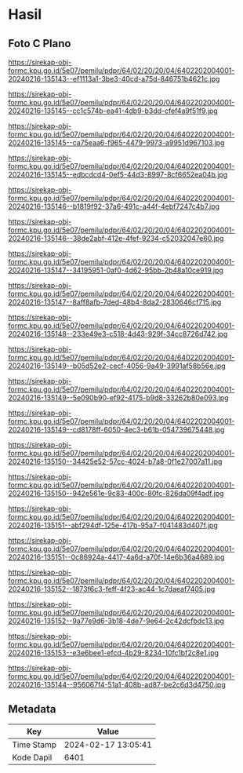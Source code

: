 # Hasil

## Foto C Plano

https://sirekap-obj-formc.kpu.go.id/5e07/pemilu/pdpr/64/02/20/20/04/6402202004001-20240216-135143--ef1113a1-3be3-40cd-a75d-846751b4621c.jpg

https://sirekap-obj-formc.kpu.go.id/5e07/pemilu/pdpr/64/02/20/20/04/6402202004001-20240216-135145--cc1c574b-ea41-4db9-b3dd-cfef4a9f51f9.jpg

https://sirekap-obj-formc.kpu.go.id/5e07/pemilu/pdpr/64/02/20/20/04/6402202004001-20240216-135145--ca75eaa6-f965-4479-9973-a9951d967103.jpg

https://sirekap-obj-formc.kpu.go.id/5e07/pemilu/pdpr/64/02/20/20/04/6402202004001-20240216-135145--edbcdcd4-0ef5-44d3-8997-8cf6652ea04b.jpg

https://sirekap-obj-formc.kpu.go.id/5e07/pemilu/pdpr/64/02/20/20/04/6402202004001-20240216-135146--b1819f92-37a6-491c-a44f-4ebf7247c4b7.jpg

https://sirekap-obj-formc.kpu.go.id/5e07/pemilu/pdpr/64/02/20/20/04/6402202004001-20240216-135146--38de2abf-412e-4fef-9234-c52032047e60.jpg

https://sirekap-obj-formc.kpu.go.id/5e07/pemilu/pdpr/64/02/20/20/04/6402202004001-20240216-135147--34195951-0af0-4d62-95bb-2b48a10ce919.jpg

https://sirekap-obj-formc.kpu.go.id/5e07/pemilu/pdpr/64/02/20/20/04/6402202004001-20240216-135147--8aff8afb-7ded-48b4-8da2-2830646cf715.jpg

https://sirekap-obj-formc.kpu.go.id/5e07/pemilu/pdpr/64/02/20/20/04/6402202004001-20240216-135148--233e49e3-c518-4d43-929f-34cc8726d742.jpg

https://sirekap-obj-formc.kpu.go.id/5e07/pemilu/pdpr/64/02/20/20/04/6402202004001-20240216-135149--b05d52e2-cecf-4056-9a49-3991af58b56e.jpg

https://sirekap-obj-formc.kpu.go.id/5e07/pemilu/pdpr/64/02/20/20/04/6402202004001-20240216-135149--5e090b90-ef92-4175-b9d8-33262b80e093.jpg

https://sirekap-obj-formc.kpu.go.id/5e07/pemilu/pdpr/64/02/20/20/04/6402202004001-20240216-135149--cd8178ff-6050-4ec3-b61b-054739675448.jpg

https://sirekap-obj-formc.kpu.go.id/5e07/pemilu/pdpr/64/02/20/20/04/6402202004001-20240216-135150--34425e52-57cc-4024-b7a8-0f1e27007a11.jpg

https://sirekap-obj-formc.kpu.go.id/5e07/pemilu/pdpr/64/02/20/20/04/6402202004001-20240216-135150--942e561e-9c83-400c-80fc-826da09f4adf.jpg

https://sirekap-obj-formc.kpu.go.id/5e07/pemilu/pdpr/64/02/20/20/04/6402202004001-20240216-135151--abf294df-125e-417b-95a7-f041483d407f.jpg

https://sirekap-obj-formc.kpu.go.id/5e07/pemilu/pdpr/64/02/20/20/04/6402202004001-20240216-135151--0c86924a-4417-4a6d-a70f-14e6b36a4689.jpg

https://sirekap-obj-formc.kpu.go.id/5e07/pemilu/pdpr/64/02/20/20/04/6402202004001-20240216-135152--1873f6c3-feff-4f23-ac44-1c7daeaf7405.jpg

https://sirekap-obj-formc.kpu.go.id/5e07/pemilu/pdpr/64/02/20/20/04/6402202004001-20240216-135152--9a77e9d6-3b18-4de7-9e64-2c42dcfbdc13.jpg

https://sirekap-obj-formc.kpu.go.id/5e07/pemilu/pdpr/64/02/20/20/04/6402202004001-20240216-135153--e3e6bee1-efcd-4b29-8234-10fc1bf2c8e1.jpg

https://sirekap-obj-formc.kpu.go.id/5e07/pemilu/pdpr/64/02/20/20/04/6402202004001-20240216-135144--956067f4-51a1-408b-ad87-be2c6d3d4750.jpg


## Metadata

| Key        | Value               |
| ---------- | ------------------- |
| Time Stamp | 2024-02-17 13:05:41 |
| Kode Dapil | 6401                |



